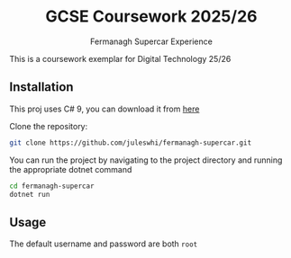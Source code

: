 <div align="center">

# GCSE Coursework 2025/26

Fermanagh Supercar Experience

</div>

This is a coursework exemplar for Digital Technology 25/26

## Installation

This proj uses C# 9, you can download it from [here](https://dotnet.microsoft.com/en-us/download/dotnet/9.0)

Clone the repository:

```sh
git clone https://github.com/juleswhi/fermanagh-supercar.git
```

You can run the project by navigating to the project directory and running
the appropriate dotnet command

```sh
cd fermanagh-supercar
dotnet run
```

## Usage

The default username and password are both `root`
